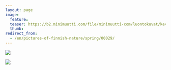 ```yaml
---
layout: page
image:
  feature:
  teaser: https://b2.minimuutti.com/file/minimuutti-com/luontokuvat/kev%C3%A4t/DSC26058-245px.jpg
  thumb:
redirect_from:
  - /en/pictures-of-finnish-nature/spring/00029/
---
```


![](https://b2.minimuutti.com/file/minimuutti-com/luontokuvat/kev%C3%A4t/DSC26051-800px.jpg)

![](https://b2.minimuutti.com/file/minimuutti-com/luontokuvat/kev%C3%A4t/DSC26058-800px.jpg)
